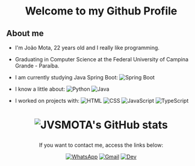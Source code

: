<h1 align="center">Welcome to my Github Profile</h1>

<!-- About me -->
## About me 

- I'm João Mota, 22 years old and I really like programming.

- Graduating in Computer Science at the Federal University of Campina Grande - Paraíba.

- I am currently studying Java Spring Boot: 
![Spring Boot](https://img.shields.io/badge/Spring-6DB33F?style=for-the-badge&logo=spring&logoColor=white)

- I know a little about: ![Python](https://img.shields.io/badge/Python-3776AB?style=for-the-badge&logo=python&logoColor=white) ![Java](https://img.shields.io/badge/Java-ED8B00?style=for-the-badge&logo=openjdk&logoColor=white)

- I worked on projects with: ![HTML](https://img.shields.io/badge/HTML5-E34F26?style=for-the-badge&logo=html5&logoColor=white) ![CSS](https://img.shields.io/badge/CSS3-1572B6?style=for-the-badge&logo=css3&logoColor=white) ![JavaScript](https://img.shields.io/badge/JavaScript-F7DF1E?style=for-the-badge&logo=javascript&logoColor=black) ![TypeScript](https://img.shields.io/badge/TypeScript-007ACC?style=for-the-badge&logo=typescript&logoColor=white)

<!-- Tabela de GitHub Status -->
<h1 align="center">

![JVSMOTA's GitHub stats](https://github-readme-stats.vercel.app/api?username=JVSMOTA&show_icons=true&theme=transparent)

</h1>


<!-- Contact me -->
<div align="center">

<p>If you want to contact me, access the links below:</p>

[![WhatsApp](https://img.shields.io/badge/WhatsApp-25D366?style=for-the-badge&logo=whatsapp&logoColor=white)](https://api.whatsapp.com/send?phone=5583996193212)
[![Gmail](https://img.shields.io/badge/Gmail-D14836?style=for-the-badge&logo=gmail&logoColor=white)](mailto:joao.mota@ccc.ufcg.edu.br)
[![Dev](https://img.shields.io/badge/dev.to-0A0A0A?style=for-the-badge&logo=devdotto&logoColor=white)](https://dev.to/jvsmota)

</div>

<!-- 
<p align="center"><img align="center" src="https://profile-counter.glitch.me/{JVSMOTA}/count.svg" /></p> 
--!>
